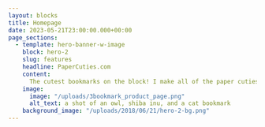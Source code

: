 ```yaml
---
layout: blocks
title: Homepage
date: 2023-05-21T23:00:00.000+00:00
page_sections:
  - template: hero-banner-w-image
    block: hero-2
    slug: features
    headline: PaperCuties.com
    content:
      The cutest bookmarks on the block! I make all of the paper cuties by hand from design to book. These are just a small hobby for now. If you want a bookmark send me an email at papercutiesbookmarks@gmail.com and I can hook you up.
    image:
      image: "/uploads/3bookmark_product_page.png"
      alt_text: a shot of an owl, shiba inu, and a cat bookmark
    background_image: "/uploads/2018/06/21/hero-2-bg.png"
---
```

